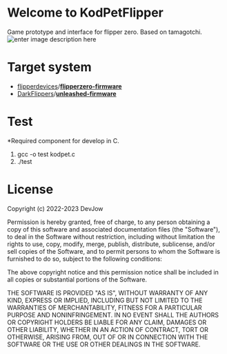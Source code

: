 # Welcome to KodPetFlipper

Game prototype and interface for flipper zero. Based on tamagotchi.
![enter image description here](https://cdn.discordapp.com/attachments/1049264648404357130/1055834291038335056/IMG_0012.png)

# Target system

- [flipperdevices](https://github.com/flipperdevices)/**[flipperzero-firmware](https://github.com/flipperdevices/flipperzero-firmware)**
- [DarkFlippers](https://github.com/DarkFlippers)/**[unleashed-firmware](https://github.com/DarkFlippers/unleashed-firmware)**


# Test
*Required component for develop in C.

1. gcc -o test kodpet.c
2. ./test




# License

Copyright (c) 2022-2023 DevJow

Permission is hereby granted, free of charge, to any person obtaining
a copy of this software and associated documentation files (the
"Software"), to deal in the Software without restriction, including
without limitation the rights to use, copy, modify, merge, publish,
distribute, sublicense, and/or sell copies of the Software, and to
permit persons to whom the Software is furnished to do so, subject to
the following conditions:

The above copyright notice and this permission notice shall be
included in all copies or substantial portions of the Software.

THE SOFTWARE IS PROVIDED "AS IS", WITHOUT WARRANTY OF ANY KIND,
EXPRESS OR IMPLIED, INCLUDING BUT NOT LIMITED TO THE WARRANTIES OF
MERCHANTABILITY, FITNESS FOR A PARTICULAR PURPOSE AND
NONINFRINGEMENT. IN NO EVENT SHALL THE AUTHORS OR COPYRIGHT HOLDERS BE
LIABLE FOR ANY CLAIM, DAMAGES OR OTHER LIABILITY, WHETHER IN AN ACTION
OF CONTRACT, TORT OR OTHERWISE, ARISING FROM, OUT OF OR IN CONNECTION
WITH THE SOFTWARE OR THE USE OR OTHER DEALINGS IN THE SOFTWARE.
